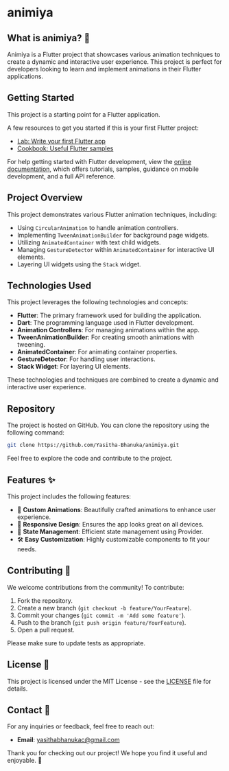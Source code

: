 # animiya
## What is animiya? 🎨

Animiya is a Flutter project that showcases various animation techniques to create a dynamic and interactive user experience. This project is perfect for developers looking to learn and implement animations in their Flutter applications.

## Getting Started

This project is a starting point for a Flutter application.

A few resources to get you started if this is your first Flutter project:

- [Lab: Write your first Flutter app](https://docs.flutter.dev/get-started/codelab)
- [Cookbook: Useful Flutter samples](https://docs.flutter.dev/cookbook)

For help getting started with Flutter development, view the
[online documentation](https://docs.flutter.dev/), which offers tutorials,
samples, guidance on mobile development, and a full API reference.

## Project Overview

This project demonstrates various Flutter animation techniques, including:

- Using `CircularAnimation` to handle animation controllers.
- Implementing `TweenAnimationBuilder` for background page widgets.
- Utilizing `AnimatedContainer` with text child widgets.
- Managing `GestureDetector` within `AnimatedContainer` for interactive UI elements.
- Layering UI widgets using the `Stack` widget.

## Technologies Used

This project leverages the following technologies and concepts:

- **Flutter**: The primary framework used for building the application.
- **Dart**: The programming language used in Flutter development.
- **Animation Controllers**: For managing animations within the app.
- **TweenAnimationBuilder**: For creating smooth animations with tweening.
- **AnimatedContainer**: For animating container properties.
- **GestureDetector**: For handling user interactions.
- **Stack Widget**: For layering UI elements.

These technologies and techniques are combined to create a dynamic and interactive user experience.

## Repository

The project is hosted on GitHub. You can clone the repository using the following command:

```bash
git clone https://github.com/Yasitha-Bhanuka/animiya.git
```

Feel free to explore the code and contribute to the project.

## Features ✨

This project includes the following features:

- 🎨 **Custom Animations**: Beautifully crafted animations to enhance user experience.
- 📱 **Responsive Design**: Ensures the app looks great on all devices.
- 🔄 **State Management**: Efficient state management using Provider.
- 🛠️ **Easy Customization**: Highly customizable components to fit your needs.

## Contributing 🤝

We welcome contributions from the community! To contribute:

1. Fork the repository.
2. Create a new branch (`git checkout -b feature/YourFeature`).
3. Commit your changes (`git commit -m 'Add some feature'`).
4. Push to the branch (`git push origin feature/YourFeature`).
5. Open a pull request.

Please make sure to update tests as appropriate.

## License 📄

This project is licensed under the MIT License - see the [LICENSE](LICENSE) file for details.

## Contact 📧

For any inquiries or feedback, feel free to reach out:

- **Email**: [yasithabhanukac@gmail.com](mailto:yasithabhanukac@gmail.com)

Thank you for checking out our project! We hope you find it useful and enjoyable. 🚀